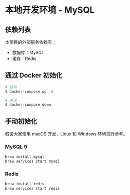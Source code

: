 # 本地开发环境 - MySQL

## 依赖列表

本项目的外部服务依赖有：

- 数据库：MySQL
- 缓存：Redis

## 通过 Docker 初始化

```bash
# 启动
$ docker-compose up -d

# 关闭
$ docker-compose down
```

## 手动初始化

假设大家使用 macOS 开发，Linux 和 Windows 环境自行参考。

### MySQL 9

```bash
brew install mysql
brew services start mysql
```

### Redis

```bash
brew install redis
brew services start redis
```
